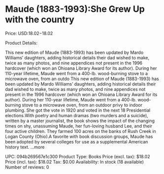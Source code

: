 # Maude (1883-1993):She Grew Up with the country

Price: USD:$18.02-$18.02

Product Details:

This new edition of Maude (1883-1993) has been updated by Mardo Williams’ daughters, adding historical details their dad wished to make, twice as many photos, and nine appendices not present in the 1996 hardcover (which won an Ohioana Library Award for its author). During her 110-year lifetime, Maude went from a 400-lb. wood-burning stove to a microwave oven, from an outdo This new edition of Maude (1883-1993) has been updated by Mardo Williams’ daughters, adding historical details their dad wished to make, twice as many photos, and nine appendices not present in the 1996 hardcover (which won an Ohioana Library Award for its author). During her 110-year lifetime, Maude went from a 400-lb. wood-burning stove to a microwave oven, from an outdoor privy to indoor plumbing. She got the vote in 1920 and voted in the next 18 Presidential elections.With poetry and human dramas (two murders and a suicide), written by a master journalist, the book shows the impact of the changing times on shy, unassuming Maude, her fun-loving husband Lee, and their four active children. They farmed 100 acres on the banks of Rush Creek in Logan County (Ohio).A favorite with book discussion groups, Maude has been adopted by several colleges for use as a supplemental American history text. ...more

UPC: 094b269567e1c300
Product Type: Books
Price (excl. tax): $18.02
Price (incl. tax): $18.02
Tax: $0.00
Availability: In stock (18 available)
Number of reviews: 0